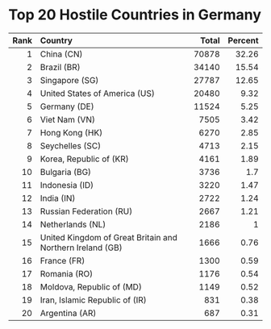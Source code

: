 # Top 20 Hostile Countries in Germany

| Rank | Country | Total | Percent |
| ---: | :------ | ----: | ------: |
| 1 | China (CN) | 70878 | 32.26 |
| 2 | Brazil (BR) | 34140 | 15.54 |
| 3 | Singapore (SG) | 27787 | 12.65 |
| 4 | United States of America (US) | 20480 | 9.32 |
| 5 | Germany (DE) | 11524 | 5.25 |
| 6 | Viet Nam (VN) | 7505 | 3.42 |
| 7 | Hong Kong (HK) | 6270 | 2.85 |
| 8 | Seychelles (SC) | 4713 | 2.15 |
| 9 | Korea, Republic of (KR) | 4161 | 1.89 |
| 10 | Bulgaria (BG) | 3736 | 1.7 |
| 11 | Indonesia (ID) | 3220 | 1.47 |
| 12 | India (IN) | 2722 | 1.24 |
| 13 | Russian Federation (RU) | 2667 | 1.21 |
| 14 | Netherlands (NL) | 2186 | 1 |
| 15 | United Kingdom of Great Britain and Northern Ireland (GB) | 1666 | 0.76 |
| 16 | France (FR) | 1300 | 0.59 |
| 17 | Romania (RO) | 1176 | 0.54 |
| 18 | Moldova, Republic of (MD) | 1149 | 0.52 |
| 19 | Iran, Islamic Republic of (IR) | 831 | 0.38 |
| 20 | Argentina (AR) | 687 | 0.31 |
